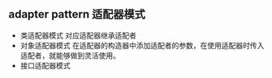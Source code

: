 ## adapter pattern 适配器模式
- 类适配器模式
    对应适配器继承适配者
- 对象适配器模式
    在适配器的构造器中添加适配者的参数，在使用适配器时传入适配者，就能够做到灵活使用。
- 接口适配器模式